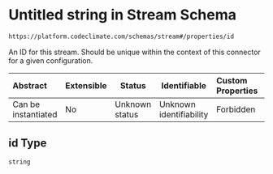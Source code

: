 # Untitled string in Stream Schema

```txt
https://platform.codeclimate.com/schemas/stream#/properties/id
```

An ID for this stream. Should be unique within the context of this connector for a given configuration.


| Abstract            | Extensible | Status         | Identifiable            | Custom Properties | Additional Properties | Access Restrictions | Defined In                                                                      |
| :------------------ | ---------- | -------------- | ----------------------- | :---------------- | --------------------- | ------------------- | ------------------------------------------------------------------------------- |
| Can be instantiated | No         | Unknown status | Unknown identifiability | Forbidden         | Allowed               | none                | [Stream.schema.json\*](../../schemas/Stream.schema.json "open original schema") |

## id Type

`string`
